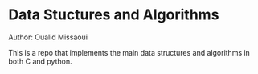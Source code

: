 # Data Stuctures and Algorithms

Author: Oualid Missaoui 


This is a repo that implements the main data structures and algorithms in both C and python. 

